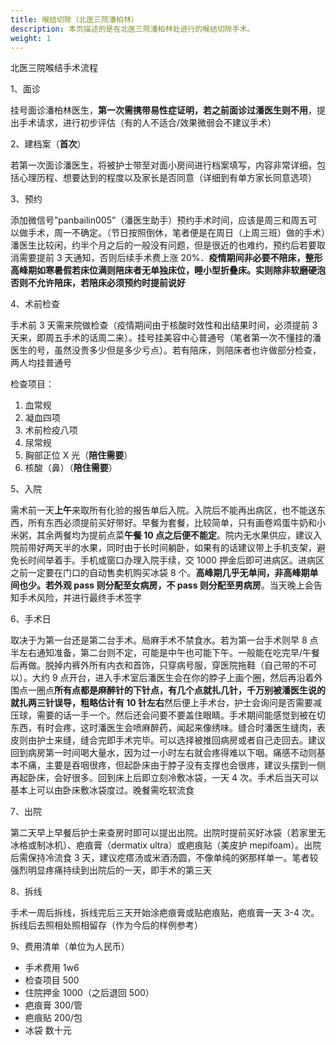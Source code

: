 ```yaml
---
title: 喉结切除（北医三院潘柏林）
description: 本页描述的是在北医三院潘柏林处进行的喉结切除手术。
weight: 1
---
```


北医三院喉结手术流程

1、面诊

挂号面诊潘柏林医生，**第一次需携带易性症证明，若之前面诊过潘医生则不用**，提出手术请求，进行初步评估（有的人不适合/效果微弱会不建议手术）

2、建档案（**首次**）

若第一次面诊潘医生，将被护士带至对面小房间进行档案填写，内容非常详细，包括心理历程、想要达到的程度以及家长是否同意（详细到有单方家长同意选项）

3、预约

添加微信号”panbailin005”（潘医生助手）预约手术时间，应该是周三和周五可以做手术，周一不确定。（节日按照倒休，笔者便是在周日（上周三班）做的手术）潘医生比较闲，约半个月之后的一般没有问题，但是很近的也难约，预约后若要取消需要提前 3 天通知，否则后续手术费上涨 20%．**疫情期间非必要不陪床，整形高峰期如寒暑假若床位满则陪床者无单独床位，睡小型折叠床。实则除非软磨硬泡否则不允许陪床，若陪床必须预约时提前说好**

4、术前检查

手术前 3 天需来院做检查（疫情期间由于核酸时效性和出结果时间，必须提前 3 天来，即周五手术的话周二来）。挂号挂美容中心普通号（笔者第一次不懂挂的潘医生的号，虽然没贵多少但是多少亏点）。若有陪床，则陪床者也许做部分检查，两人均挂普通号

检查项目：

1. 血常规
1. 凝血四项
1. 术前检疫八项
1. 尿常规
1. 胸部正位 X 光（**陪住需要**）
1. 核酸（鼻）（**陪住需要**）

5、入院

需术前一天**上午**来取所有化验的报告单后入院。入院后不能再出病区，也不能送东西，所有东西必须提前买好带好。早餐为套餐，比较简单，只有画卷鸡蛋牛奶和小米粥，其余两餐均为提前点菜**午餐 10 点之后便不能定**。院内无水果供应，建议入院前带好两天半的水果，同时由于长时间躺卧，如果有的话建议带上手机支架，避免长时间举着手。手机或窗口办理入院手续，交 1000 押金后即可进病区。进病区之前一定要在门口的自动售卖机购买冰袋 8 个。**高峰期几乎无单间，非高峰期单间也少。若外观 pass 则分配至女病房，不 pass 则分配至男病房**。当天晚上会告知手术风险，并进行最终手术签字

6、手术日

取决于为第一台还是第二台手术。局麻手术不禁食水。若为第一台手术则早 8 点半左右通知准备，第二台则不定，可能是中午也可能下午。一般能在吃完早/午餐后再做。脱掉内裤外所有内衣和首饰，只穿病号服，穿医院拖鞋（自己带的不可以）。大约 9 点开台，进入手术室后潘医生会在你的脖子上画个圈，然后再沿着外围点一圈点**所有点都是麻醉针的下针点，有几个点就扎几针，千万别被潘医生说的就扎两三针误导，粗略估计有 10 针左右**然后便上手术台，护士会询问是否需要减压球，需要的话一手一个。然后还会问要不要盖住眼睛。手术期间能感觉到被在切东西，有时会疼，这时潘医生会喷麻醉药，闻起来像绣味。缝合时潘医生缝肉，表皮则由护士来缝，缝合完即手术完毕。可以选择被推回病房或者自己走回去。建议回到病房第一时间喝大量水，因为过一小时左右就会疼得难以下咽。痛感不动则基本不痛，主要是吞咽很疼，但起卧床由于脖子没有支撑也会很疼，建议头摆到一侧再起卧床，会好很多。回到床上后即立刻冷敷冰袋，一天 4 次。手术后当天可以基本上可以由卧床敷冰袋度过。晚餐需吃软流食

7、出院

第二天早上早餐后护士来查房时即可以提出出院。出院时提前买好冰袋（若家里无冰格或制冰机）、疤痕膏（dermatix ultra）或疤痕贴（美皮护 mepifoam）。出院后需保持冷流食 3 天，建议疙瘩汤或米酒汤圆，不像单纯的粥那样单一。笔者较强烈明显疼痛持续到出院后的一天，即手术的第三天

8、拆线

手术一周后拆线，拆线完后三天开始涂疤痕膏或贴疤痕贴，疤痕膏一天 3-4 次。拆线后去照相处照相留存（作为今后的样例参考）

9、费用清单（单位为人民币）

- 手术费用 1w6
- 检查项目 500
- 住院押金 1000（之后退回 500）
- 疤痕膏 300/管
- 疤痕贴 200/包
- 冰袋 数十元

